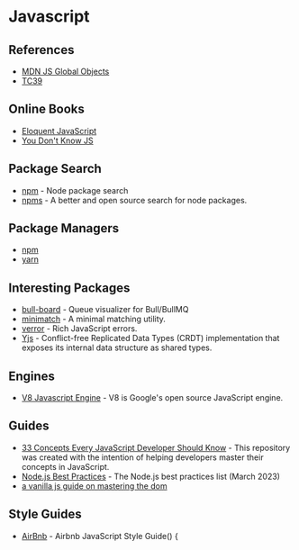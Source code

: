 # Javascript

## References

- [MDN JS Global Objects](https://developer.mozilla.org/en-US/docs/Web/JavaScript/Reference/Global_Objects)
- [TC39 ](https://www.ecma-international.org/technical-committees/tc39/?tab=general)

## Online Books

- [Eloquent JavaScript](https://eloquentjavascript.net/)
- [You Don't Know JS](https://github.com/getify/You-Dont-Know-JS/blob/1st-ed/README.md)

## Package Search

- [npm](https://www.npmjs.com/) - Node package search
- [npms](https://npms.io/) - A better and open source search for node packages.

## Package Managers

- [npm](https://docs.npmjs.com/)
- [yarn](https://yarnpkg.com/)

## Interesting Packages

- [bull-board](https://github.com/felixmosh/bull-board) - Queue visualizer for Bull/BullMQ
- [minimatch](https://github.com/isaacs/minimatch) - A minimal matching utility.
- [verror](https://github.com/TritonDataCenter/node-verror) - Rich JavaScript errors.
- [Yjs](https://github.com/yjs/yjs) - Conflict-free Replicated Data Types (CRDT) implementation that exposes its internal data structure as shared types.

## Engines

- [V8 Javascript Engine](https://github.com/v8/v8) - V8 is Google's open source JavaScript engine.

## Guides

- [33 Concepts Every JavaScript Developer Should Know](https://github.com/leonardomso/33-js-concepts) - This repository was created with the intention of helping developers master their concepts in JavaScript.
- [Node.js Best Practices](https://github.com/goldbergyoni/nodebestpractices) -  The Node.js best practices list (March 2023)
- [a vanilla js guide on mastering the dom](https://www.ronaldjamesgroup.com/blog/a-vanilla-js-guide-on-mastering-the-dom)

## Style Guides

- [AirBnb](https://github.com/airbnb/javascript) - Airbnb JavaScript Style Guide() {
